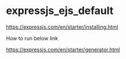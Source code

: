 # expressjs_ejs_default

https://expressjs.com/en/starter/installing.html

How to run below link

https://expressjs.com/en/starter/generator.html

